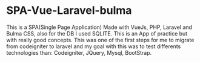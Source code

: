# SPA-Vue-Laravel-bulma
This is a SPA(Single Page Application) Made with VueJs, PHP, Laravel and Bulma CSS, also for the DB I used SQLITE. This is an App of practice but with really good concepts.
This was one of the first steps for me to migrate from codeigniter to laravel and my goal with this was to test differents technologies than: Codeigniter, JQuery, Mysql, BootStrap.
